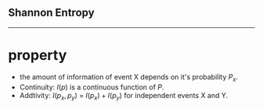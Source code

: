 ## Shannon Entropy
----
# property
- the amount of information of event X depends on it's probability $P_x$.
- Continuity: $I(p)$ is a continuous function of $P$.
- Addtivity: $I(p_x, p_y)$ = $I(p_x) + I(p_y)$ for independent events X
and Y.
